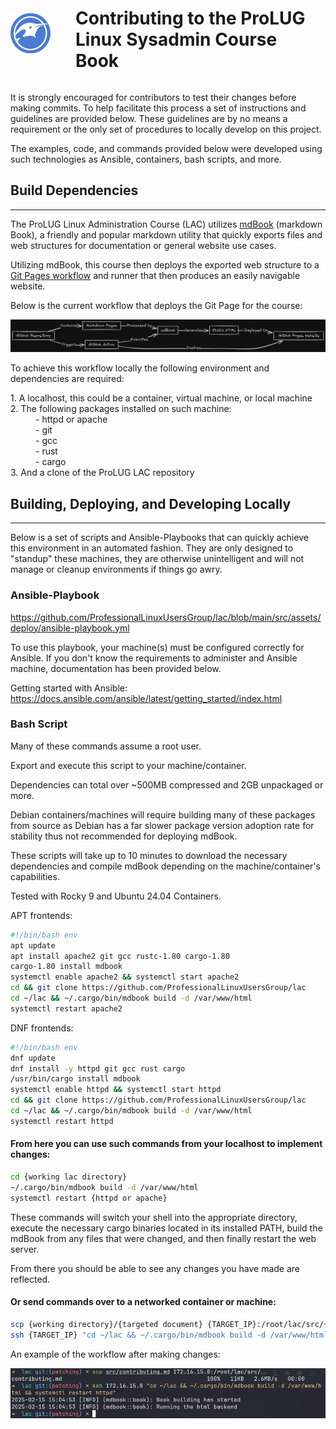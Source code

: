 <head>
  <style> .flex-container { display: flex; align-items: center; gap: 20px; } </style>
</head>
<div class="flex-container">
        <img src="https://github.com/ProfessionalLinuxUsersGroup/img/blob/main/Assets/Logos/ProLUG_Round_Transparent_LOGO.png?raw=true" width="64" height="64">
    <p>
        <h1>Contributing to the ProLUG Linux Sysadmin Course Book</h1>
    </p>
</div>

It is strongly encouraged for contributors to test their changes before making
commits. To help facilitate this process a set of instructions and guidelines
are provided below. These guidelines are by no means a requirement or the only
set of procedures to locally develop on this project.

The examples, code, and commands provided below were developed using such
technologies as Ansible, containers, bash scripts, and more.

## Build Dependencies

---

The ProLUG Linux Administration Course (LAC) utilizes [mdBook](https://github.com/rust-lang/mdBook)
(markdown Book), a friendly and popular markdown utility that quickly exports
files and web structures for documentation or general website use cases.

Utilizing mdBook, this course then deploys the exported web structure to a
[Git Pages workflow](https://docs.github.com/en/pages/getting-started-with-github-pages/using-custom-workflows-with-github-pages) and runner that then produces an easily navigable website.

Below is the current workflow that deploys the Git Page for the course:

<img src="./assets/images/flow.png"></img>

To achieve this workflow locally the following environment and dependencies are
required:

<dl>
    <dt>1. A localhost, this could be a container, virtual machine, or local machine</dt>
    <dt>2. The following packages installed on such machine:</dt>
    <dd>- httpd or apache</dd>
    <dd>- git</dd>
    <dd>- gcc</dd>
    <dd>- rust</dd>
    <dd>- cargo</dd>
    <dt>3. And a clone of the ProLUG LAC repository</dt>
</dl>

## Building, Deploying, and Developing Locally

---

Below is a set of scripts and Ansible-Playbooks that can quickly achieve this
environment in an automated fashion. They are only designed to "standup" these
machines, they are otherwise unintelligent and will not manage or cleanup
environments if things go awry.

### Ansible-Playbook

<https://github.com/ProfessionalLinuxUsersGroup/lac/blob/main/src/assets/deploy/ansible-playbook.yml>

To use this playbook, your machine(s) must be configured correctly for Ansible.
If you don't know the requirements to administer and Ansible machine, documentation
has been provided below.

Getting started with Ansible:  
<https://docs.ansible.com/ansible/latest/getting_started/index.html>

### Bash Script

Many of these commands assume a root user.

Export and execute this script to your machine/container.

<div class=warning>

Dependencies can total over ~500MB compressed and 2GB unpackaged or more.

Debian containers/machines will require building many of these packages from
source as Debian has a far slower package version adoption rate for stability
thus not recommended for deploying mdBook.

</div>

These scripts will take up to 10 minutes to download the necessary dependencies
and compile mdBook depending on the machine/container's capabilities.

Tested with Rocky 9 and Ubuntu 24.04 Containers.

APT frontends:

```bash
#!/bin/bash env
apt update
apt install apache2 git gcc rustc-1.80 cargo-1.80
cargo-1.80 install mdbook
systemctl enable apache2 && systemctl start apache2
cd && git clone https://github.com/ProfessionalLinuxUsersGroup/lac
cd ~/lac && ~/.cargo/bin/mdbook build -d /var/www/html
systemctl restart apache2
```

DNF frontends:

```bash
#!/bin/bash env
dnf update
dnf install -y httpd git gcc rust cargo
/usr/bin/cargo install mdbook
systemctl enable httpd && systemctl start httpd
cd && git clone https://github.com/ProfessionalLinuxUsersGroup/lac
cd ~/lac && ~/.cargo/bin/mdbook build -d /var/www/html
systemctl restart httpd
```

#### From here you can use such commands from your localhost to implement changes:

```bash
cd {working lac directory}
~/.cargo/bin/mdbook build -d /var/www/html
systemctl restart {httpd or apache}
```

These commands will switch your shell into the appropriate directory, execute
the necessary cargo binaries located in its installed PATH, build the mdBook
from any files that were changed, and then finally restart the web server.

From there you should be able to see any changes you have made are reflected.

#### Or send commands over to a networked container or machine:

```bash
scp {working directory}/{targeted document} {TARGET_IP}:/root/lac/src/{targeted document}
ssh {TARGET_IP} "cd ~/lac && ~/.cargo/bin/mdbook build -d /var/www/html && systemctl restart httpd"
```

An example of the workflow after making changes:

<img src="./assets/images/workflow.png"></img>
